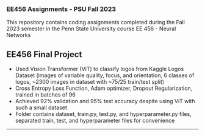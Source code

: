 ### EE456 Assignments - PSU Fall 2023

This repository contains coding assignments completed during the Fall 2023 semester in the Penn State University course EE 456 - Neural Networks

## EE456 Final Project

- Used Vision Transformer (ViT) to classify logos from Kaggle Logos Dataset (images of variable quality, focus, and orientation, 6 classes of logos, ~2300 images in dataset with ~75/25 train/test split)
- Cross Entropy Loss Function, Adam optimizer, Dropout Regularization, trained in batches of 96
- Achieved 92% validation and 95% test accuracy despite using ViT with such a small dataset
- Folder contains dataset, train.py, test.py, and hyperparameter.py files, separated train, test, and hyperparameter files for convenience
---

